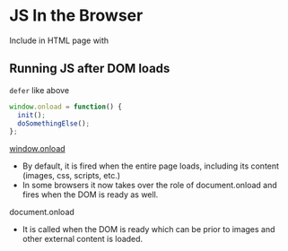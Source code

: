 # JS In the Browser

Include in HTML page with 

<script src="demo_defer.js" defer></script>

## Running JS after DOM loads

`defer` like above

```js
window.onload = function() {
  init();
  doSomethingElse();
};
```

[window.onload](https://developer.mozilla.org/en-US/docs/Web/API/GlobalEventHandlers.onload)

- By default, it is fired when the entire page loads, including its content (images, css, scripts, etc.)
- In some browsers it now takes over the role of document.onload and fires when the DOM is ready as well.

document.onload

- It is called when the DOM is ready which can be prior to images and other external content is loaded.